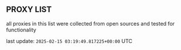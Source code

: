 ## PROXY LIST

all proxies in this list were collected from open sources and tested for functionality

last update: `2025-02-15 03:19:49.817225+00:00` UTC